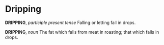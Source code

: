 # Dripping

**DRIPPING**, _participle present tense_ Falling or letting fall in drops.

**DRIPPING**, _noun_ The fat which falls from meat in roasting; that which falls in drops.